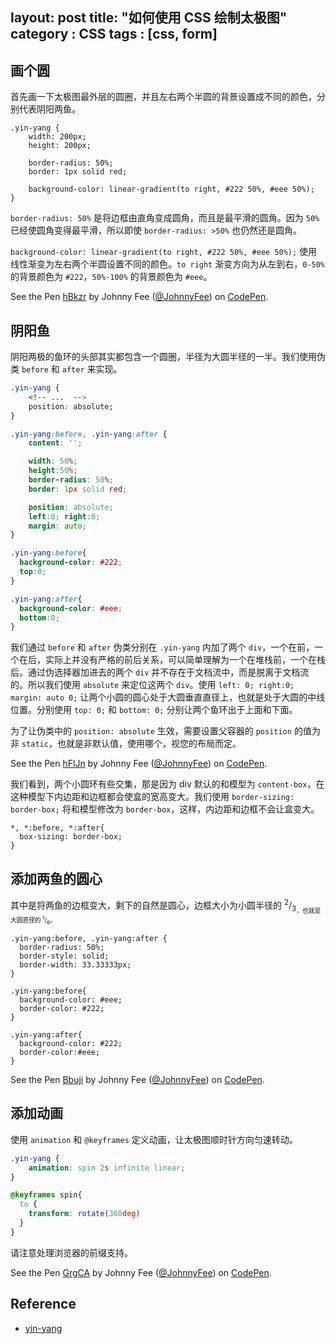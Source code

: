 layout: post
title: "如何使用 CSS 绘制太极图"
category : CSS
tags : [css, form]
---

## 画个圆

首先画一下太极图最外层的圆圈，并且左右两个半圆的背景设置成不同的颜色，分别代表阴阳两鱼。

    .yin-yang {
        width: 200px;
        height: 200px;

        border-radius: 50%;
        border: 1px solid red;

        background-color: linear-gradient(to right, #222 50%, #eee 50%); 
    }

<!--more-->

`border-radius: 50%` 是将边框由直角变成圆角，而且是最平滑的圆角。因为 `50%` 已经使圆角变得最平滑，所以即使 `border-radius: >50%` 也仍然还是圆角。

`background-color: linear-gradient(to right, #222 50%, #eee 50%);` 使用线性渐变为左右两个半圆设置不同的颜色。`to right` 渐变方向为从左到右，`0-50%` 的背景颜色为 `#222`，`50%-100%` 的背景颜色为 `#eee`。

<p data-height="268" data-theme-id="0" data-slug-hash="hBkzr" data-default-tab="result" class='codepen'>See the Pen <a href='http://codepen.io/JohnnyFee/pen/hBkzr/'>hBkzr</a> by Johnny Fee (<a href='http://codepen.io/JohnnyFee'>@JohnnyFee</a>) on <a href='http://codepen.io'>CodePen</a>.</p>

## 阴阳鱼

阴阳两极的鱼环的头部其实都包含一个圆圈，半径为大圆半径的一半。我们使用伪类 `before` 和 `after` 来实现。

```css
.yin-yang {
    <!-- ...  --> 
    position: absolute;
}

.yin-yang:before, .yin-yang:after {
    content: '';

    width: 50%;
    height:50%;
    border-radius: 50%;
    border: 1px solid red;

    position: absolute;
    left:0; right:0;
    margin: auto;
}

.yin-yang:before{
  background-color: #222;
  top:0;
}

.yin-yang:after{
  background-color: #eee;
  bottom:0;
}
```

我们通过 `before` 和 `after` 伪类分别在 `.yin-yang` 内加了两个 `div`，一个在前，一个在后，实际上并没有严格的前后关系，可以简单理解为一个在堆栈前，一个在栈后。通过伪选择器加进去的两个 `div` 并不存在于文档流中，而是脱离于文档流的。所以我们使用 `absolute` 来定位这两个 `div`。使用 `left: 0; right:0; margin: auto 0;` 让两个小圆的圆心处于大圆垂直直径上，也就是处于大圆的中线位置。分别使用 `top: 0;` 和 `bottom: 0;` 分别让两个鱼环出于上面和下面。

为了让伪类中的 `position: absolute` 生效，需要设置父容器的 `position` 的值为非 `static`，也就是非默认值，使用哪个，视您的布局而定。

<p data-height="268" data-theme-id="0" data-slug-hash="hFlJn" data-default-tab="result" class='codepen'>See the Pen <a href='http://codepen.io/JohnnyFee/pen/hFlJn/'>hFlJn</a> by Johnny Fee (<a href='http://codepen.io/JohnnyFee'>@JohnnyFee</a>) on <a href='http://codepen.io'>CodePen</a>.</p>


我们看到，两个小圆环有些交集，那是因为 div 默认的和模型为 `content-box`，在这种模型下内边距和边框都会使盒的宽高变大。我们使用 `border-sizing: border-box;` 将和模型修改为 `border-box`，这样，内边距和边框不会让盒变大。

    *, *:before, *:after{
      box-sizing: border-box;
    }

## 添加两鱼的圆心

其中是将两鱼的边框变大，剩下的自然是圆心，边框大小为小圆半径的 <sup>2</sup>/<sub>3<sub>，也就是大圆直径的 <sup>1</sup>/<sub>6</sub>。

    .yin-yang:before, .yin-yang:after {
      border-radius: 50%;
      border-style: solid;
      border-width: 33.33333px;
    }

    .yin-yang:before{
      background-color: #eee;
      border-color: #222;
    }

    .yin-yang:after{
      background-color: #222;
      border-color:#eee;
    }

<p data-height="268" data-theme-id="0" data-slug-hash="Bbuji" data-default-tab="result" class='codepen'>See the Pen <a href='http://codepen.io/JohnnyFee/pen/Bbuji/'>Bbuji</a> by Johnny Fee (<a href='http://codepen.io/JohnnyFee'>@JohnnyFee</a>) on <a href='http://codepen.io'>CodePen</a>.</p>

## 添加动画

使用 `animation` 和 `@keyframes` 定义动画，让太极图顺时针方向匀速转动。

```css
.yin-yang {
    animation: spin 2s infinite linear;
}

@keyframes spin{
  to {
    transform: rotate(360deg)
  }
}
```

请注意处理浏览器的前缀支持。

<p data-height="268" data-theme-id="0" data-slug-hash="GrgCA" data-default-tab="result" class='codepen'>See the Pen <a href='http://codepen.io/JohnnyFee/pen/GrgCA/'>GrgCA</a> by Johnny Fee (<a href='http://codepen.io/JohnnyFee'>@JohnnyFee</a>) on <a href='http://codepen.io'>CodePen</a>.</p>

## Reference

- [yin-yang](http://codepen.io/WhiteWolfWizard/pen/Lxirc)

<script async src="//codepen.io/assets/embed/ei.js"></script>
